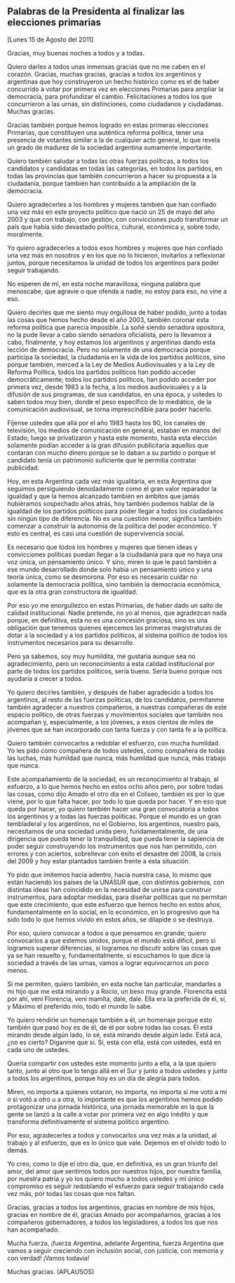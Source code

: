 Palabras de la Presidenta al finalizar las elecciones primarias
---------------------------------------------------------------

[Lunes 15 de Agosto del 2011]

Gracias, muy buenas noches a todos y a todas.

Quiero darles a todos unas inmensas gracias que no me caben en el
corazón. Gracias, muchas gracias, gracias a todos los argentinos y
argentinas que hoy construyeron un hecho histórico como es el de haber
concurrido a votar por primera vez en elecciones Primarias para ampliar
la democracia, para profundizar el cambio. Felicitaciones a todos los
que concurrieron a las urnas, sin distinciones, como ciudadanos y
ciudadanas. Muchas gracias.

Gracias también porque hemos logrado en estas primeras elecciones
Primarias, que constituyen una auténtica reforma política, tener una
presencia de votantes similar a la de cualquier acto general, lo que
revela un grado de madurez de la sociedad argentina sumamente
importante.

Quiero también saludar a todas las otras fuerzas políticas, a todos los
candidatos y candidatas en todas las categorías, en todos los partidos,
en todas las provincias que también concurrieron a hacer su propuesta a
la ciudadanía, porque también han contribuido a la ampliación de la
democracia.

Quiero agradecerles a los hombres y mujeres también que han confiado una
vez más en este proyecto político que nació un 25 de mayo del año 2003 y
que con trabajo, con gestión, con convicciones pudo transformar un país
que había sido devastado política, cultural, económica y, sobre todo,
moralmente.

Yo quiero agradecerles a todos esos hombres y mujeres que han confiado
una vez más en nosotros y en los que no lo hicieron, invitarlos a
reflexionar juntos, porque necesitamos la unidad de todos los argentinos
para poder seguir trabajando.

No esperen de mí, en esta noche maravillosa, ninguna palabra que
menoscabe, que agravie o que ofenda a nadie, no estoy para eso, no vine
a eso.

Quiero decirles que me siento muy orgullosa de haber podido, junto a
todas las cosas que hemos hecho desde el año 2003, también coronar esta
reforma política que parecía imposible. La soñé siendo senadora
opositora, no la pude llevar a cabo siendo senadora oficialista, pero la
llevamos a cabo, finalmente, y hoy estamos los argentinos y argentinas
dando esta lección de democracia. Pero no solamente de una democracia
porque participa la sociedad, la ciudadanía en la vida de los partidos
políticos, sino porque también, merced a la Ley de Medios Audiovisuales
y a la Ley de Reforma Política, todos los partidos políticos han podido
acceder democráticamente; todos los partidos políticos, han podido
acceder por primera vez, desde 1983 a la fecha, a los medios
audiovisuales y a la difusión de sus programas, de sus candidatos, en
una época, y ustedes lo saben todos muy bien, donde el peso específico
de lo mediático, de la comunicación audiovisual, se torna imprescindible
para poder hacerlo.

Fíjense ustedes que allá por el año 1983 hasta los 90, los canales de
televisión, los medios de comunicación en general, estaban en manos del
Estado; luego se privatizaron y hasta este momento, hasta esta elección
solamente podían acceder a la gran difusión publicitaria aquellos que
contaran con mucho dinero porque se lo daban a su partido o porque el
candidato tenía un patrimonio suficiente que le permitía contratar
publicidad.

Hoy, en esta Argentina cada vez más igualitaria, en esta Argentina que
seguimos persiguiendo denodadamente como el gran valor reparador la
igualdad y que la hemos alcanzado también en ámbitos que jamás
hubiéramos sospechado años atrás, hoy también podemos hablar de la
igualdad de los partidos políticos para poder llegar a todos los
ciudadanos sin ningún tipo de diferencia. No es una cuestión menor,
significa también comenzar a construir la autonomía de la política del
poder económico. Y esto es central, es casi una cuestión de
supervivencia social.

Es necesario que todos los hombres y mujeres que tienen ideas y
convicciones políticas puedan llegar a la ciudadanía para que no haya
una voz única, un pensamiento único. Y sino, miren lo que le pasó
también a ese mundo desarrollado donde solo había un pensamiento único y
una teoría única, como se desmorona. Por eso es necesario cuidar no
solamente la democracia política, sino también la democracia económica,
que es la otra gran constructora de igualdad.

Por eso yo me enorgullezco en estas Primarias, de haber dado un salto de
calidad institucional. Nadie pretende, no yo al menos, que agradezcan
nada porque, en definitiva, esta no es una concesión graciosa, sino es
una obligación que tenemos quienes ejercemos las primeras magistraturas
de dotar a la sociedad y a los partidos políticos, al sistema político
de todos los instrumentos necesarios para su desarrollo.

Pero ya sabemos, soy muy humildita, me gustaría aunque sea no
agradecimiento, pero un reconocimiento a esta calidad institucional por
parte de todos los partidos políticos, sería bueno. Sería bueno porque
nos ayudaría a crecer a todos.

Yo quiero decirles también, y después de haber agradecido a todos los
argentinos, al resto de las fuerzas políticas, de los candidatos,
permítanme también agradecer a nuestros compañeros, a nuestras
compañeras de este espacio político, de otras fuerzas y movimientos
sociales que también nos acompañan y, especialmente, a los jóvenes, a
esos cientos de miles de jóvenes que se han incorporado con tanta fuerza
y con tanta fe a la política.

Quiero también convocarlos a redoblar el esfuerzo, con mucha humildad.
Yo les pido como compañera de todos ustedes, como compañera de todas las
luchas, más humildad que nunca, más humildad que nunca, más trabajo que
nunca.

Este acompañamiento de la sociedad, es un reconocimiento al trabajo, al
esfuerzo, a lo que hemos hecho en estos ocho años pero, por sobre todas
las cosas, como dijo Amado el otro día en el Coliseo, también es por lo
que viene, por lo que falta hacer, por todo lo que queda por hacer. Y en
eso que queda por hacer, yo quiero también hacer una gran convocatoria a
todos los argentinos y a todas las fuerzas políticas. Porque el mundo es
un gran tembladeral y los argentinos, no el Gobierno, los argentinos,
nuestro país, necesitamos de una sociedad unida pero, fundamentalmente,
de una dirigencia que pueda tener la tranquilidad, que pueda tener la
sapiencia de poder seguir construyendo los instrumentos que nos han
permitido, con errores y con aciertos, sobrellevar con éxito el desastre
del 2008, la crisis del 2009 y hoy estar plantados también frente a esta
situación.

Yo pido que imitemos hacia adentro, hacia nuestra casa, lo mismo que
están haciendo los países de la UNASUR que, con distintos gobiernos, con
distintas ideas han coincidido en la necesidad de unirse para construir
instrumentos, para adoptar medidas, para diseñar políticas que no
permitan que este crecimiento, que este esfuerzo que hemos hecho en
estos años, fundamentalmente en lo social, en lo económico, en lo
progresivo que ha sido todo lo que hemos vivido en estos años, se
dilapide o se destruya.

Por eso, quiero convocar a todos a que pensemos en grande; quiero
convocarlos a que estemos unidos, porque el mundo está difícil, pero si
logramos superar diferencias, si logramos no discutir sobre las cosas
que ya se han resuelto y, fundamentalmente, si escuchamos lo que dice la
sociedad a través de las urnas, vamos a lograr equivocarnos un poco
menos.

Si me permiten, quiero también, en esta noche tan particular, mandarles
a mi hijo que me está mirando y a Rocío, un beso muy grande. Florencita
está por ahí, vení Florencia, vení mamita, dale, dale. Ella era la
preferida de él, sí, y Máximo el preferido mío, todo el mundo lo sabe.

Yo quiero rendirle un homenaje también a él, un homenaje porque esto
también que pasó hoy es de él, de él por sobre todas las cosas. Él está
mirando desde algún lado, lo sé, está mirando desde algún lado. Está
acá, ¿no es cierto? Díganme que sí. Sí, está con ella, está con ustedes,
está en cada uno de ustedes.

Quería compartir con ustedes este momento junto a ella, a la que quiero
tanto, junto al otro que lo tengo allá en el Sur y junto a todos ustedes
y junto a todos los argentinos, porque hoy es un día de alegría para
todos.

Miren, no importa a quienes votaron, no importa, no importa si me votó a
mí o si votó a otro u a otra, lo importante es que los argentinos hemos
podido protagonizar una jornada histórica, una jornada memorable en la
que la gente se lanzó a la calle a votar por primera vez en algo inédito
y que transforma definitivamente el sistema político argentino.

Por eso, agradecerles a todos y convocarlos una vez más a la unidad, al
trabajo y al esfuerzo, que es lo único que vale. Dejemos en el olvido
todo lo demás.

Yo creo, como lo dije el otro día, que, en definitiva, es un gran
triunfo del amor, del amor que sentimos todos por nuestros hijos, por
nuestra familia, por nuestra patria y yo los quiero mucho a todos
ustedes y mi único compromiso es seguir redoblando el esfuerzo para
seguir trabajando cada vez más, por todas las cosas que nos faltan.

Gracias, gracias a todos los argentinos, gracias en nombre de mis hijos,
gracias en nombre de él, gracias Amado por acompañarnos, gracias a los
compañeros gobernadores, a todos los legisladores, a todos los que nos
han acompañado.

Mucha fuerza, ¡fuerza Argentina, adelante Argentina, fuerza Argentina
que vamos a seguir creciendo con inclusión social, con justicia, con
memoria y con verdad! ¡Vamos todavía!

Muchas gracias. (APLAUSOS)
